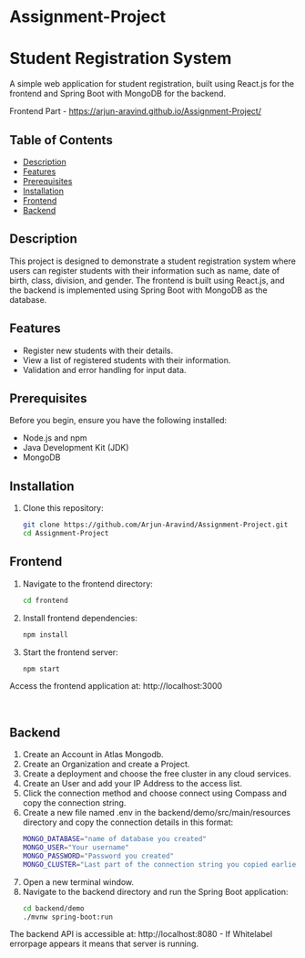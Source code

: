 # Assignment-Project

# Student Registration System

A simple web application for student registration, built using React.js for the frontend and Spring Boot with MongoDB for the backend.

Frontend Part - https://arjun-aravind.github.io/Assignment-Project/

## Table of Contents

- [Description](#description)
- [Features](#features)
- [Prerequisites](#prerequisites)
- [Installation](#installation)
- [Frontend](#frontend)
- [Backend](#backend)


## Description

This project is designed to demonstrate a student registration system where users can register students with their information such as name, date of birth, class, division, and gender. The frontend is built using React.js, and the backend is implemented using Spring Boot with MongoDB as the database.

## Features

- Register new students with their details.
- View a list of registered students with their information.
- Validation and error handling for input data.

## Prerequisites

Before you begin, ensure you have the following installed:

- Node.js and npm
- Java Development Kit (JDK)
- MongoDB

## Installation

1. Clone this repository:
   ```bash
   git clone https://github.com/Arjun-Aravind/Assignment-Project.git
   cd Assignment-Project


## Frontend

1. Navigate to the frontend directory:
   ```bash
   cd frontend
2. Install frontend dependencies:
   ```bash
   npm install
3. Start the frontend server:
   ```bash
   npm start

Access the frontend application at: http://localhost:3000

<br>


## Backend

1. Create an Account in Atlas Mongodb.
2. Create an Organization and create a Project.
3. Create a deployment and choose the free cluster in any cloud services.
4. Create an User and add your IP Address to the access list.
5. Click the connection method and choose connect using Compass and copy the connection string.
6. Create a new file named .env in the backend/demo/src/main/resources directory and copy the connection details in this format:
   ```bash
   MONGO_DATABASE="name of database you created"
   MONGO_USER="Your username"
   MONGO_PASSWORD="Password you created"
   MONGO_CLUSTER="Last part of the connection string you copied earlier. eg:"cluster0.abcdefg.mongodb.net""
7. Open a new terminal window.
8. Navigate to the backend directory and run the Spring Boot application:
   ```bash
   cd backend/demo
   ./mvnw spring-boot:run

The backend API is accessible at: http://localhost:8080 - If Whitelabel errorpage appears it means that server is running.
